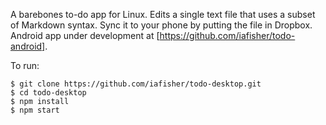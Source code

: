 A barebones to-do app for Linux. Edits a single text file that uses a subset of
Markdown syntax. Sync it to your phone by putting the file in Dropbox. Android
app under development at [https://github.com/iafisher/todo-android].

To run:
```
$ git clone https://github.com/iafisher/todo-desktop.git
$ cd todo-desktop
$ npm install
$ npm start
```
